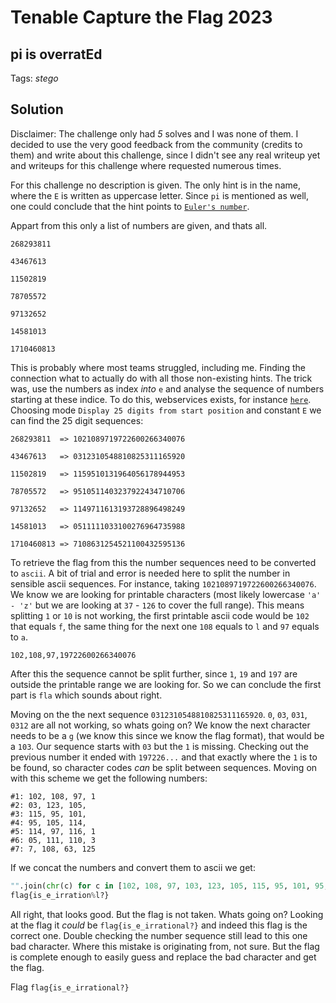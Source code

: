# Tenable Capture the Flag 2023

## pi is overratEd

Tags: _stego_

## Solution

Disclaimer: The challenge only had *5* solves and I was none of them. I decided to use the very good feedback from the community (credits to them) and write about this challenge, since I didn't see any real writeup yet and writeups for this challenge where requested numerous times.

For this challenge no description is given. The only hint is in the name, where the `E` is written as uppercase letter. Since `pi` is mentioned as well, one could conclude that the hint points to [`Euler's number`](https://en.wikipedia.org/wiki/E_(mathematical_constant)).

Appart from this only a list of numbers are given, and thats all.

```
268293811

43467613

11502819

78705572

97132652

14581013

1710460813
```

This is probably where most teams struggled, including me. Finding the connection what to actually do with all those non-existing hints. The trick was, use the numbers as index *into* `e` and analyse the sequence of numbers starting at these indice. To do this, webservices exists, for instance [`here`](http://www.subidiom.com/pi/pi.asp). Choosing mode `Display 25 digits from start position` and constant `E` we can find the 25 digit sequences:

```
268293811  => 1021089719722600266340076

43467613   => 0312310548810825311165920 

11502819   => 1159510131964056178944953

78705572   => 9510511403237922434710706

97132652   => 1149711613193728896498249 

14581013   => 0511111033100276964735988 

1710460813 => 7108631254521100432595136
```

To retrieve the flag from this the number sequences need to be converted to `ascii`. A bit of trial and error is needed here to split the number in sensible ascii sequences. For instance, taking `1021089719722600266340076`. We know we are looking for printable characters (most likely lowercase `'a' - 'z'` but we are looking at `37` - `126` to cover the full range). This means splitting `1` or `10` is not working, the first printable ascii code would be `102` that equals `f`, the same thing for the next one `108` equals to `l` and `97` equals to `a`.

```
102,108,97,19722600266340076
```

After this the sequence cannot be split further, since `1`, `19` and `197` are outside the printable range we are looking for. So we can conclude the first part is `fla` which sounds about right.

Moving on the the next sequence `0312310548810825311165920`. `0`, `03`, `031`, `0312` are all not working, so whats going on? We know the next character needs to be a `g` (we know this since we know the flag format), that would be a `103`. Our sequence starts with `03` but the `1` is missing. Checking out the previous number it ended with `197226...` and that exactly where the `1` is to be found, so character codes *can* be split between sequences. Moving on with this scheme we get the following numbers:

```
#1: 102, 108, 97, 1 
#2: 03, 123, 105, 
#3: 115, 95, 101, 
#4: 95, 105, 114, 
#5: 114, 97, 116, 1 
#6: 05, 111, 110, 3
#7: 7, 108, 63, 125
```

If we concat the numbers and convert them to ascii we get:
```python
"".join(chr(c) for c in [102, 108, 97, 103, 123, 105, 115, 95, 101, 95, 105, 114, 114, 97, 116, 105, 111, 110, 37, 108, 63, 125])
flag{is_e_irration%l?}
```

All right, that looks good. But the flag is not taken. Whats going on? Looking at the flag it *could* be `flag{is_e_irrational?}` and indeed this flag is the correct one. Double checking the number sequence still lead to this one bad character. Where this mistake is originating from, not sure. But the flag is complete enough to easily guess and replace the bad character and get the flag.

Flag `flag{is_e_irrational?}`